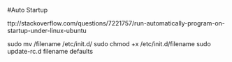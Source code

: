 #Auto Startup

ttp://stackoverflow.com/questions/7221757/run-automatically-program-on-startup-under-linux-ubuntu

sudo mv /filename /etc/init.d/
sudo chmod +x /etc/init.d/filename 
sudo update-rc.d filename defaults 

